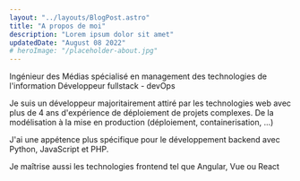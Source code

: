```yaml
---
layout: "../layouts/BlogPost.astro"
title: "A propos de moi"
description: "Lorem ipsum dolor sit amet"
updatedDate: "August 08 2022"
# heroImage: "/placeholder-about.jpg"
---
```


Ingénieur des Médias spécialisé en management des technologies de l'information
Développeur fullstack - devOps

Je suis un développeur majoritairement attiré par les technologies web avec plus de 4 ans d'expérience de déploiement de projets complexes. De la modélisation à la mise en production (déploiement, containerisation, ...)

J'ai une appétence plus spécifique pour le développement backend avec Python, JavaScript et PHP.

Je maîtrise aussi les technologies frontend tel que Angular, Vue ou React